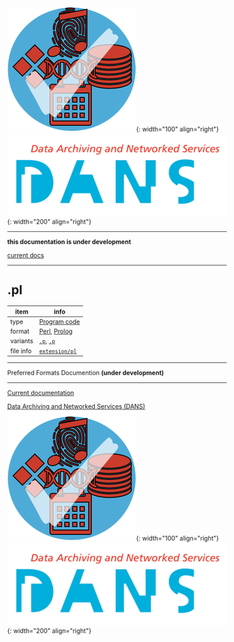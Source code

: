 ![img](../images/formats.png){: width="100" align="right"}
![img](../images/DANS.png){: width="200" align="right"}

---

**this documentation is under development**

[current docs]({{preferredFormats}})

---



# .pl

item | info
--- | ---
type | [Program code](../dataTypes/programCode.md)
format | [Perl](../fileFormats/perl.md), [Prolog](../fileFormats/prolog.md)
variants | [`.p`](../extensions/p.md), [`.p`](../extensions/p.md)
file info | [`extension/pl`]({{fileinfo}}/pl)




---

Preferred Formats Documention **(under development)**

---

[Current documentation]({{preferredFormats}})

[Data Archiving and Networked Services (DANS)]({{dans}})

![img](../images/formats.png){: width="100" align="right"}
![img](../images/DANS.png){: width="200" align="right"}
